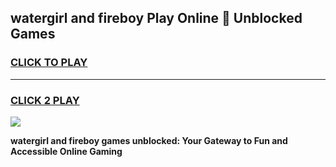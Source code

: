 
## watergirl and fireboy Play Online 👋 Unblocked Games
<h3>
<a href="https://premium.freeplayer.one?title=watergirl_and_fireboy&ref=19F">CLICK TO PLAY</a></h3>
<hr>

<h3>
<a href="https://premium.freeplayer.one?title=watergirl_and_fireboy&ref=19F">CLICK 2 PLAY</a>
  
</h3>

<a href="https://premium.freeplayer.one?title=watergirl_and_fireboy&ref=19F"><img src="https://clearcache.store/games.png"></a>


**watergirl and fireboy games unblocked: Your Gateway to Fun and Accessible Online Gaming**
